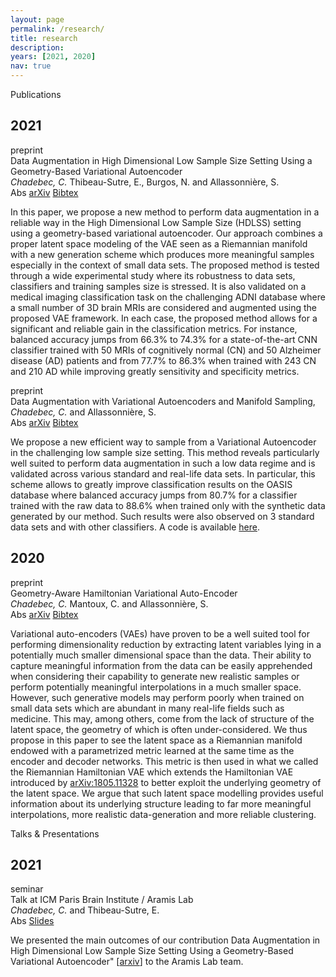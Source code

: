 ```yaml
---
layout: page
permalink: /research/
title: research
description:
years: [2021, 2020]
nav: true
---
```


<div class="section_title">Publications</div>

<div class="publications">

  
  <!-- #2021 -->
  <h2 class="year">2021</h2>

  <!-- DA HDLSS -->
  <div class="row">
    <div class="col-sm-2 abbr">
      <abbr class="badge badge-info"><a target="_blank">preprint</a></abbr>
    </div>
    <div id="3" class="col-sm-8">
        <div class="title">Data Augmentation in High Dimensional Low Sample Size  Setting Using a Geometry-Based Variational Autoencoder</div>
        <div class="author">
          <em>Chadebec, C.</em> Thibeau-Sutre, E., Burgos, N. and Allassonnière, S.
        </div>
      <div class="links">
        <a class="abstract btn btn-sm z-depth-0" role="button">
        Abs
        </a>
        <a href="http://arxiv.org/abs/{{ 2105.00026 }}" class="btn btn-sm z-depth-0"   role="button" target="_blank">arXiv</a>
        <a href="{{'/assets/bibtex/chadebec_data_2021.bib' | relative_url }}"   class="btn btn-sm z-depth-0" role="button" target="_blank">Bibtex</a>
      </div>
      <div class="abstract hidden">
        <p>
          In this paper, we propose a new method to perform data augmentation in a reliable way in the High Dimensional Low Sample Size (HDLSS) setting using a geometry-based variational autoencoder. Our approach combines a proper latent space modeling of the VAE seen as a Riemannian manifold with a new generation scheme which produces more meaningful samples especially in the context of small data sets. The proposed method is tested through a wide experimental study where its robustness to data sets, classifiers and training samples size is stressed. It is also validated on a medical imaging classification task on the challenging ADNI database where a small number of 3D brain MRIs are considered and augmented using the proposed VAE framework. In each case, the proposed method allows for a significant and reliable gain in the classification metrics. For instance, balanced accuracy jumps from 66.3% to 74.3% for a state-of-the-art CNN classifier trained with 50 MRIs of cognitively normal (CN) and 50 Alzheimer disease (AD) patients and from 77.7% to 86.3% when trained with 243 CN and 210 AD while improving greatly sensitivity and specificity metrics.
          </p>
      </div>
    </div>
  </div>


   <!-- DA DALI -->
  <div class="row">
    <div class="col-sm-2 abbr">
      <abbr class="badge badge-info"><a target="_blank">preprint</a></abbr>
    </div>
    <div id="3" class="col-sm-8">
        <div class="title">Data Augmentation with Variational Autoencoders and Manifold Sampling,</div>
        <div class="author">
          <em>Chadebec, C.</em> and Allassonnière, S.
        </div>
      <div class="links">
        <a class="abstract btn btn-sm z-depth-0" role="button">
        Abs
        </a>
        <a href="http://arxiv.org/abs/{{ 2103.13751 }}" class="btn btn-sm z-depth-0"   role="button" target="_blank">arXiv</a>
        <a href="{{'/assets/bibtex/chadebec_aug_2021.bib' | relative_url }}"   class="btn btn-sm z-depth-0" role="button" target="_blank">Bibtex</a>
      </div>
      <div class="abstract hidden">
        <p>
          We propose a new efficient way to sample from a Variational Autoencoder in the challenging low sample size setting. This method reveals particularly well suited to perform data augmentation in such a low data regime and is validated across various standard and real-life data sets. In particular, this scheme allows to greatly improve classification results on the OASIS database where balanced accuracy jumps from 80.7% for a classifier trained with the raw data to 88.6% when trained only with the synthetic data generated by our method. Such results were also observed on 3 standard data sets and with other classifiers. A code is available <a href="https://github.com/clementchadebec/Data_Augmentation_with_VAE-DALI" target="blank">here</a>.
        </p>
      </div>
    </div>
  </div>


  <!-- #202 -->
  <h2 class="year">2020</h2>

  <!-- DA HDLSS -->
  <div class="row">
    <div class="col-sm-2 abbr">
      <abbr class="badge badge-info"><a target="_blank">preprint</a></abbr>
    </div>
    <div id="3" class="col-sm-8">
        <div class="title">Geometry-Aware Hamiltonian Variational Auto-Encoder</div>
        <div class="author">
          <em>Chadebec, C.</em> Mantoux, C. and Allassonnière, S.
        </div>
      <div class="links">
        <a class="abstract btn btn-sm z-depth-0" role="button">
        Abs
        </a>
        <a href="http://arxiv.org/abs/{{ 2010.11518 }}" class="btn btn-sm z-depth-0"   role="button" target="_blank">arXiv</a>
        <a href="{{'/assets/bibtex/chadebec_geometry-aware_2020.bib' | relative_url }}"   class="btn btn-sm z-depth-0" role="button" target="_blank">Bibtex</a>
      </div>
      <div class="abstract hidden">
        <p>
          Variational auto-encoders (VAEs) have proven to be a well suited tool for performing dimensionality reduction by extracting latent variables lying in a potentially much smaller dimensional space than the data. Their ability to capture meaningful information from the data can be easily apprehended when considering their capability to generate new realistic samples or perform potentially meaningful interpolations in a much smaller space. However, such generative models may perform poorly when trained on small data sets which are abundant in many real-life fields such as medicine. This may, among others, come from the lack of structure of the latent space, the geometry of which is often under-considered. We thus propose in this paper to see the latent space as a Riemannian manifold endowed with a parametrized metric learned at the same time as the encoder and decoder networks. This metric is then used in what we called the Riemannian Hamiltonian VAE which extends the Hamiltonian VAE introduced by <a href="http://arxiv.org/abs/1805.11328">arXiv:1805.11328</a> to better exploit the underlying geometry of the latent space. We argue that such latent space modelling provides useful information about its underlying structure leading to far more meaningful interpolations, more realistic data-generation and more reliable clustering. 
          </p>
      </div>
    </div>
  </div>
</div>


<div class="section_title">Talks & Presentations</div>

<div class="publications">

  
  <!-- #2021 -->
  <h2 class="year">2021</h2>

  <!-- ICM / ARAMIS -->
  <div class="row">
    <div class="col-sm-2 abbr">
      <abbr class="badge badge-default"><a target="_blank">seminar</a></abbr>
    </div>
    <div id="3" class="col-sm-8">
        <div class="title">Talk at ICM Paris Brain Institute / Aramis Lab  </div>
        <div class="author">
          <em>Chadebec, C.</em> and Thibeau-Sutre, E.
        </div>
      <div class="links">
        <a class="abstract btn btn-sm z-depth-0" role="button">
        Abs
        </a>
        <a href="{{'/assets/pdf/Presentation_ICM_28_05_21.pdf' | relative_url }}"   class="btn btn-sm z-depth-0" role="button" target="_blank">Slides</a>
      </div>
      <div class="abstract hidden">
        <p>
          We presented the main outcomes of our contribution Data Augmentation in High Dimensional Low Sample Size  Setting Using a Geometry-Based Variational Autoencoder" [<a href="http://arxiv.org/abs/{{ 2105.00026 }}">arxiv</a>] to the Aramis Lab team.
          </p>
      </div>
    </div>
  </div>
</div>




